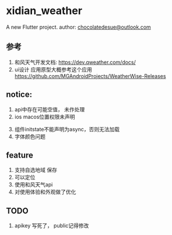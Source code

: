 # xidian_weather

A new Flutter project.
author: chocolatedesue@outlook.com

## 参考
1. 和风天气开发文档: https://dev.qweather.com/docs/
2. ui设计 应用原型大概参考这个应用 https://github.com/MGAndroidProjects/WeatherWise-Releases

## notice:
1. api中存在可能空值， 未作处理
2. ios macos位置权限未声明
<!-- // 3. sqlite 实现savedCity增删改查 -->
<!-- 4. test 可能出错，要注释掉sp的初始化 -->
3. 组件initstate不能声明为async，否则无法加载
4. 字体颜色问题

## feature
1. 支持自选地域 保存
2. 可以定位
3. 使用和风天气api
4. 对使用体验和外观做了优化

## TODO
1. apikey 写死了， public记得修改